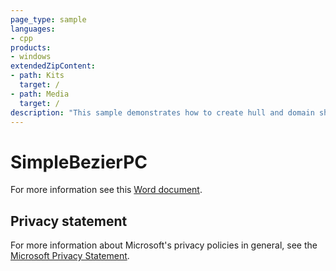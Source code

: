 ```yaml
---
page_type: sample
languages:
- cpp
products:
- windows
extendedZipContent:
- path: Kits
  target: /
- path: Media
  target: /
description: "This sample demonstrates how to create hull and domain shaders to draw a tessellated Bezier surface representing a Mobius strip for DirectX 11."
---
```


# SimpleBezierPC

For more information see this [Word document](https://github.com/microsoft/Xbox-ATG-Samples/blob/master/PCSamples/IntroGraphics/SimpleBezierPC/Readme.docx).

## Privacy statement

For more information about Microsoft's privacy policies in general, see the [Microsoft Privacy Statement](https://privacy.microsoft.com/privacystatement/).
